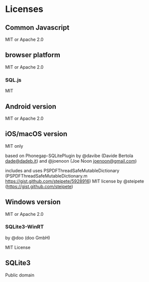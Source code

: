 # Licenses

## Common Javascript

MIT or Apache 2.0

## browser platform

MIT or Apache 2.0

### SQL.js

MIT

## Android version

MIT or Apache 2.0

## iOS/macOS version

MIT only

based on Phonegap-SQLitePlugin by @davibe (Davide Bertola <dade@dadeb.it>) and @joenoon (Joe Noon <joenoon@gmail.com>)

includes and uses PSPDFThreadSafeMutableDictionary (PSPDFThreadSafeMutableDictionary.m <https://gist.github.com/steipete/5928916>) MIT license by @steipete (<https://gist.github.com/steipete>)

## Windows version

MIT or Apache 2.0

### SQLite3-WinRT

by @doo (doo GmbH)

MIT License

## SQLite3

Public domain
